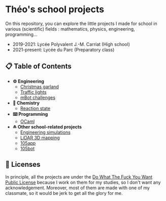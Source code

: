 # Théo's school projects

On this repository, you can explore the little projects I made for school in various 
(scientific) fields : mathematics, physics, engineering, programming...

- 2019-2021: Lycée Polyvalent J.-M. Carriat (High school)
- 2021-present: Lycée du Parc (Preparatory class)

## 📋 Table of Contents

- **⚙ Engineering**
  - [Christmas garland](/engineering/arduino-christmas-garland/)
  - [Traffic lights](/engineering/arduino-traffic-lights/)
  - [mBot challenges](/engineering/mbot-challenges/)
- **🧪 Chemistry**
  - [Reaction state](/chemistry/reaction-state/)
- **⌨️ Programming**
  - [OCaml](/programming/ocaml)
- **⏏ Other school-related projects**
  - [Engineering simulations](https://github.com/theovidal/engineering-simulations)
  - [LiDAR 3D mapping](https://github.com/theovidal/mapping)
  - [105app](https://105app.fr)
  - [105bot](https://github.com/theovidal/105bot)

## 🔐 Licenses

In principle, all the projects are under the [Do What The Fuck You Want Public License](http://www.wtfpl.net/) because I work on them for my studies, so I don't want any acknowledgement. Moreover, most of them are made with one of my classmate, so it would be jerk to get all the glory for me.
